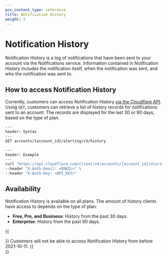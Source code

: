 ```yaml
---
pcx_content_type: reference
title: Notification History
weight: 5
---
```


# Notification History

Notification History is a log of notifications that have been sent to your account via the Notifications service. Information contained in Notification History includes the notification itself, when the notification was sent, and who the notification was sent to.

## How to access Notification History

Currently, customers can access Notification History [via the Cloudflare API](/api/operations/notification-history-list-history). Using `GET`, customers can retrieve a list of history records for notifications sent to an account. The records are displayed for the last 30 or 90 days, based on the type of plan.

```txt
---
header: Syntax
---
GET accounts/{account_id}/alerting/v3/history
```

```bash
---
header: Example
---
curl "https://api.cloudflare.com/client/v4/accounts/{account_id}/alerting/v3/history?page=1&per_page=25" \
--header "X-Auth-Email: <EMAIL>" \
--header "X-Auth-Key: <API_KEY>"
```

## Availability

Notification History is available on all plans. The amount of history clients have access to depends on the type of plan:

- **Free, Pro, and Business**: History from the past 30 days.
- **Enterprise**: History from the past 90 days.

{{<Aside type="note">}}
Customers will not be able to access Notification History from before 2021-10-11.
{{</Aside>}}
